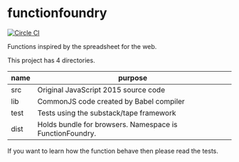 # functionfoundry

[![Circle CI](https://circleci.com/gh/FunctionFoundry/functionfoundry.svg?style=svg)](https://circleci.com/gh/FunctionFoundry)

Functions inspired by the spreadsheet for the web.

This project has 4 directories.

| name | purpose |
| ------------- | ----------- |
|src| Original JavaScript 2015 source code |
|lib| CommonJS code created by Babel compiler |
|test| Tests using the substack/tape framework |
|dist| Holds bundle for browsers. Namespace is FunctionFoundry. |

If you want to learn how the function behave then please read the tests.
